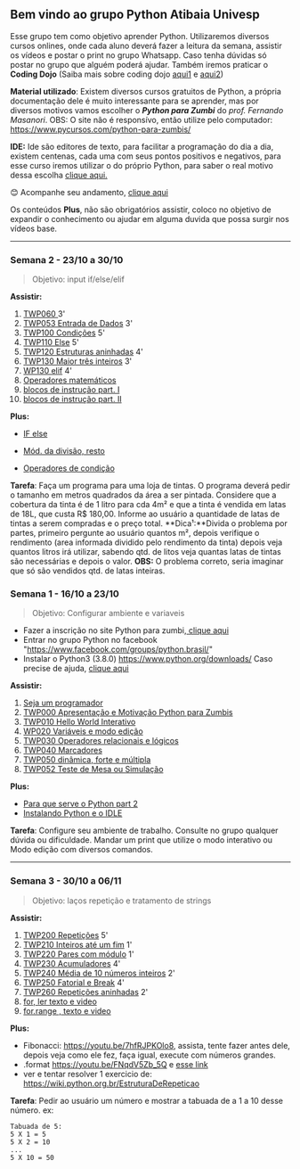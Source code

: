 ## Bem vindo ao grupo Python Atibaia Univesp

Esse grupo tem como objetivo aprender Python. Utilizaremos diversos cursos onlines, onde cada aluno deverá fazer a leitura da semana, assistir os vídeos e postar o print no grupo Whatsapp.
Caso tenha dúvidas só postar no grupo que alguém poderá ajudar.
Também iremos praticar o **Coding Dojo** (Saiba mais sobre coding dojo [aqui1](https://pt.wikipedia.org/wiki/Coding_Dojo "aqui1") e [aqui2](https://medium.com/@lkmf/coding-dojo-o-que-%C3%A9-pra-qu%C3%AA-serve-como-funciona-a84d333ea031 "aqui2"))

**Material utilizado**: Existem diversos cursos gratuitos de Python, a própria documentação dele é muito interessante para se aprender, mas por diversos motivos vamos escolher o ***Python para Zumbi*** do *prof. Fernando Masanori*.
OBS: O site não é responsívo, então utilize pelo computador:
https://www.pycursos.com/python-para-zumbis/

**IDE:** Ide são editores de texto, para facilitar a programação do dia a dia, existem centenas, cada uma com seus pontos positivos e negativos, para esse curso iremos utilizar o do próprio Python, para saber o real motivo dessa escolha [clique aqui.](https://github.com/dorathoto/Python-Atibaia-0/wiki/Qual-Ide%3F "clique aqui.")

😊  Acompanhe seu andamento, [clique aqui](https://docs.google.com/spreadsheets/d/1WVIZw3rmagHS-F-5tFaSAvYS1p5AfoYbCqy8HVFKa38/edit?usp=sharing "clique aqui")

Os conteúdos **Plus**, não são obrigatórios assistir, coloco no objetivo de expandir o conhecimento ou ajudar em alguma duvida que possa surgir nos vídeos base.

------------------------------------
### Semana 2 - 23/10 a 30/10
> Objetivo: input if/else/elif

**Assistir:**
1. [TWP060 ](https://youtu.be/Bogfujj2jtk)  3'
2. [TWP053 Entrada de Dados](https://youtu.be/mubJU5dHyP8)  3'
3. [TWP100 Condições](https://youtu.be/vyRXFoZEaJw) 5'
4. [TWP110 Else](https://youtu.be/wuX0ImNSWWQ "TWP110 Else")    5'
5. [TWP120 Estruturas aninhadas](https://youtu.be/noGG5WgVdoE "TWP120 Estruturas aninhadas")    4'
6. [TWP130 Maior três inteiros](https://youtu.be/ZOIdBqOdBQA)   3'
7. [WP130 elif](https://youtu.be/pjOJYIzvh3w "WP130 elif")  4'
8. [Operadores matemáticos](http://excript.com/python/operador-aritmetico-em-python.html)
9. [blocos de instrução part. I](https://youtu.be/mMKAcqTvyZQ)
10. [blocos de instrução part. II](https://youtu.be/d4BoA-KGXog)

**Plus:**
- [IF else](http://excript.com/python/if-else-python.html)

- [Mód. da divisão, resto](http://excript.com/python/modulo-da-divisao-python.html)
- [Operadores de condição](http://excript.com/python/operador-relacional-python.html)
  
**Tarefa**: Faça um programa para uma loja de tintas. O programa deverá pedir o tamanho em metros quadrados da área a ser pintada. Considere que a cobertura da tinta é de 1 litro para cda 4m² e que a tinta é vendida em latas de 18L, que custa R$ 180,00. Informe ao usuário a quantidade de latas de tintas a serem compradas e o preço total.
**Dica¹:**Divida o problema por partes, primeiro pergunte ao usuário quantos m², depois verifique o rendimento (area informada dividido pelo rendimento da tinta) depois veja quantos litros irá utilizar, sabendo qtd. de litos veja quantas latas de tintas são necessárias e depois o valor.
**OBS:** O problema correto, seria imaginar que só são vendidos qtd. de latas inteiras.




### Semana 1 - 16/10 a 23/10
> Objetivo: Configurar ambiente e variaveis

 - Fazer a inscrição no site Python para zumbi,[ clique aqui](http://pingmind.com.br/dashboard/login/?next=/classes/142/enroll/ " clique aqui")
 - Entrar no grupo Python no facebook "https://www.facebook.com/groups/python.brasil/"
 - Instalar o Python3 (3.8.0) https://www.python.org/downloads/ Caso precise de ajuda, [clique aqui](https://github.com/dorathoto/Python-Atibaia-0/wiki/Como-instalar-Python3-no-Windows)
  
**Assistir:**
1. [Seja um programador](https://youtu.be/S9uPNppGsGo "Seja um programador") 
2. [TWP000 Apresentação e Motivação Python para Zumbis](https://youtu.be/6La690qlH5w "TWP000 Apresentação e Motivação Python para Zumbis")
3. [TWP010 Hello World Interativo](https://youtu.be/GpbkVHV8_64 "")
4. [WP020 Variáveis e modo edição](https://youtu.be/9srd0tYvqv8 "")
5. [TWP030 Operadores relacionais e lógicos](https://youtu.be/d6XyTLkTYJo)
6. [TWP040 Marcadores](https://youtu.be/dhtEDVw5EFM)
7. [TWP050 dinâmica, forte e múltipla](https://youtu.be/WqiKtAynpI0)
8. [TWP052 Teste de Mesa ou Simulação](https://youtu.be/nvuWPGKiVtU)


**Plus:**
- [Para que serve o Python part 2](https://youtu.be/Mp0vhMDI7fA "Mais sobre python")
- [Instalando Python e o IDLE](https://youtu.be/VuKvR1J2LQE?t=472 "Instalando Python e o IDLE")

**Tarefa**: Configure seu ambiente de trabalho. Consulte no grupo qualquer dúvida ou dificuldade. Mandar um print que utilize o modo interativo ou Modo edição com diversos comandos.


------------



### Semana 3 - 30/10 a 06/11
> Objetivo: laços repetição e tratamento de strings

**Assistir:**
1. [TWP200 Repetições](https://youtu.be/ef9LpwS-UHk)  5'
2. [TWP210 Inteiros até um fim](https://youtu.be/w_1WhWzCnhk)  1'
3. [TWP220 Pares com módulo](https://youtu.be/a8uN4Sxxih4) 1'
4. [TWP230 Acumuladores](https://youtu.be/bnUiJhfgzHk) 4'
5. [TWP240 Média de 10 números inteiros](https://youtu.be/1i9w5Sbuylc) 2'
6. [TWP250 Fatorial e Break](https://youtu.be/viLE8vc9XH8) 4'
7. [TWP260 Repetições aninhadas](https://youtu.be/HmS66jBu_po) 2'
8. [for, ler texto e video](http://excript.com/python/for-loop-python.html)
9. [for.range , texto e video](https://www.youtube.com/watch?v=hHYeu-pO7Nk)

**Plus:**
- Fibonacci: https://youtu.be/7hfRJPKOlo8, assista, tente fazer antes dele, depois veja como ele fez, faça igual, execute com números grandes.
- .format https://youtu.be/FNqdV5Zb_5Q e [esse link](https://pt.stackoverflow.com/questions/225498/formatando-strings-com-format-e)
- ver e tentar resolver 1 exercicio de: https://wiki.python.org.br/EstruturaDeRepeticao

**Tarefa**: Pedir ao usuário um número e mostrar a tabuada de  a 1 a 10 desse número. ex:

    Tabuada de 5:
    5 X 1 = 5
    5 X 2 = 10
    ...
    5 X 10 = 50
